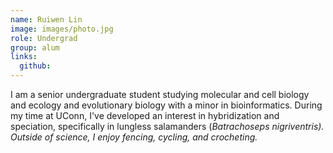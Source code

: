 ```yaml
---
name: Ruiwen Lin
image: images/photo.jpg
role: Undergrad
group: alum
links:
  github:
---
```


I am a senior undergraduate student studying molecular and cell biology and ecology and evolutionary biology with a minor in bioinformatics. During my time at UConn, I've developed an interest in hybridization and speciation, specifically in lungless salamanders (<i>Batrachoseps nigriventris<i>). 
Outside of science, I enjoy fencing, cycling, and crocheting.

